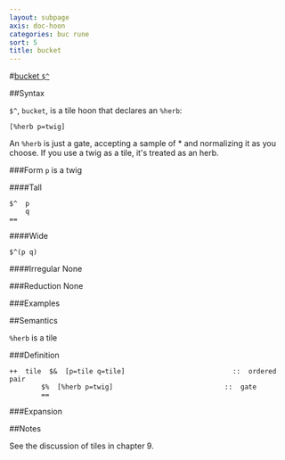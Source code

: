 ```yaml
---
layout: subpage
axis: doc-hoon
categories: buc rune
sort: 5
title: bucket
---
```


#[bucket `$^`](#bckt)

##Syntax

`$^`, `bucket`, is a tile hoon that declares an `%herb`:

    [%herb p=twig]

An `%herb` is just a gate, accepting a sample of * and normalizing it as you choose. If you use a twig as a tile, it's treated as an herb.

###Form
`p` is a twig

####Tall

    $^  p
        q
    ==


####Wide

    $^(p q)

####Irregular
None

###Reduction
None

###Examples

##Semantics

`%herb` is a tile

###Definition

    ++  tile  $&  [p=tile q=tile]                           ::  ordered pair
            $%  [%herb p=twig]                            ::  gate     
            ==


###Expansion
    
##Notes

See the discussion of tiles in chapter 9.
